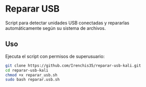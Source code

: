 
# Reparar USB 

Script para detectar unidades USB conectadas y repararlas automáticamente según su sistema de archivos.

## Uso

Ejecuta el script con permisos de superusuario:

```bash
git clone https://github.com/Irenchis35/reparar-usb-kali.git
cd reparar-usb-kali
chmod +x reparar_usb.sh
sudo bash reparar.usb.sh
